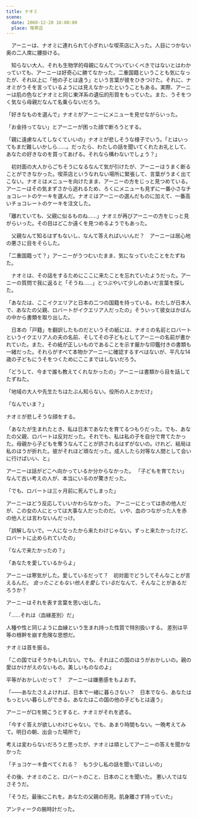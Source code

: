 ```yaml
---
title: ナオミ
scene:
  date: 2060-12-20 16:00:00
  place: 喫茶店
---
```


　アーニーは、ナオミに連れられて小ぎれいな喫茶店に入った。人目につかない奥の二人席に腰掛ける。

　知らない大人、それも生物学的母親になんてついていくべきではないとはわかっていても、アーニーは好奇心に勝てなかった。二重国籍ということも気になったが、それ以上に「他の子とは違う」という言葉が彼をひきつけた。それに、ナオミがうそを言っているようには見えなかったということもある。実際、アーニーは肌の色などナオミと同じ東洋系の遺伝的形質をもっていた。また、うそをつく気なら母親だなんて名乗らないだろう。

「好きなものを選んで」ナオミがアーニーにメニューを見せながらいった。

「お金持ってない」とアーニーが困った顔で断ろうとする。

「親に遠慮なんてしなくていいの」ナオミが悲しそうな様子でいう。「とはいってもまだ難しいかしら……。だったら、わたしの話を聞いてくれたお礼として、あなたの好きなのを買ってあげる。それなら構わないでしょう？」

　初対面の大人からごちそうになるなんて気が引けたが、アーニーはうまく断ることができなかった。喫茶店というなれない場所に緊張して、言葉がうまく出てこない。ナオミはメニューを向けたまま、アーニーの方をじっと見つめている。アーニーはその気まずさから逃れるため、ろくにメニューも見ずに一番小さなチョコレートのケーキを選んだ。ナオミはアーニーの選んだものに加えて、一番高いチョコレートのケーキを注文した。

「離れていても、父親に似るものね……」ナオミが再びアーニーの方をじっと見がらいった。その目はどこか遠くを見つめるようでもあった。

　父親なんて知るはずもないし、なんて答えればいいんだ？　アーニーは居心地の悪さに目をそらした。

「二重国籍って？」アーニーがうつむいたまま、気になっていたことをたずねた。

　ナオミは、その話をするためにここに来たことを忘れていたようだった。アーニーの質問で我に返ると「そうね……」とつぶやいて少しのあいだ言葉を探した。

「あなたは、ここイクエリアと日本の二つの国籍を持っている。わたしが日本人で、あなたの父親、ロバートがイクエリア人だったの」そういって彼女はかばんの中から書類を取り出した。

　日本の「戸籍」を翻訳したものだというその紙には、ナオミの名前とロバートというイクエリア人の夫の名前、そしてその子どもとしてアーニーの名前が書かれていた。また、その紙が正しいものであることを示す厳かな印鑑付きの書類も一緒だった。それらがすべて本物かアーニーに確認するすべはないが、平凡な14歳の子どもにうそをつくためにここまではしないだろう。

「どうして、今まで誰も教えてくれなかったの」アーニーは書類から目を話してたずねた。



「地域の大人や先生たちはたぶん知らない。役所の人とかだけ」

「なんでいま？」

ナオミが悲しそうな顔をする。

「あなたが生まれたとき、私は日本であなたを育てるつもりだった。でも、あなたの父親、ロバートは反対だった。それでも、私は私の子を自分で育てたかった。母親から子どもを奪うなんてことが許されるはずがないの。けれど、結局は私のほうが折れた。彼がそれほど頑なだった。成人したら対等な人間として会いに行けばいい、と」

アーニーは話がどこへ向かっているか分からなかった。
「子どもを育てたい」なんて古い考えの人が、本当にいるのが驚きだった。

「でも、ロバートは三ヶ月前に死んでしまった」

アーニーはどう反応していいかわらなかった。
アーニーにとっては赤の他人だが、この女の人にとっては大事な人だったのだ。
いや、血のつながった人を赤の他人とは言わないんだっけ。

「誤解しないで。一人になったから来たわけじゃない。ずっと来たかったけど、ロバートに止められていたの」

「なんで来たかったの？」

「あなたを愛しているからよ」

アーニーは寒気がした。愛しているだって？　初対面でどうしてそんなことが言えるんだ。
*会ったこともない他人を愛している*だなんて、そんなことがあるだろうか？

アーニーはそれを表す言葉を思い出した。

「……それは〈血縁差別〉だ」

人種や性と同じように血縁という生まれ持った性質で特別扱いする。
差別は平等の根幹を崩す危険な思想だ。

ナオミは首を振る。

「この国ではそうかもしれない。でも、それはこの国のほうがおかしいの。親の愛はかけがえのないもの。美しいものなのよ」

平等がおかしいだって？　アーニーは嫌悪感をもよおす。

「――あなたさえよければ、日本で一緒に暮らさない？　日本でなら、あなたはもっといい暮らしができる。あなたはこの国の他の子どもとは違う」

アーニーが口を開こうとすると、ナオミがそれを遮る。

「今すぐ答えが欲しいわけじゃない。でも、あまり時間もない。一晩考えてみて。明日の朝、出会った場所で」

考えは変わらないだろうと思ったが、ナオミは頑としてアーニーの答えを聞かなかった

「チョコケーキ食べてくれる？　もう少し私の話を聞いてほしいの」

その後、ナオミのこと、ロバートのこと、日本のことを聞いた。
悪い人ではなさそうだ。

「そうだ。最後にこれを。あなたの父親の形見。肌身離さず持っていた」

アンティークの腕時計だった。
